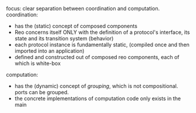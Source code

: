 focus: clear separation between coordination and computation.
coordination:
* has the (static) concept of composed components
* Reo concerns itself ONLY with the definition of a protocol's interface,
	its state and its transition system (behavior)
* each protocol instance is fundamentally static, (compiled once and then imported into an application)
* defined and constructed out of composed reo components, each of which is white-box

computation:
* has the (dynamic) concept of _grouping_, which is not compositional. ports can be grouped.
* the concrete implementations of computation code only exists in the main